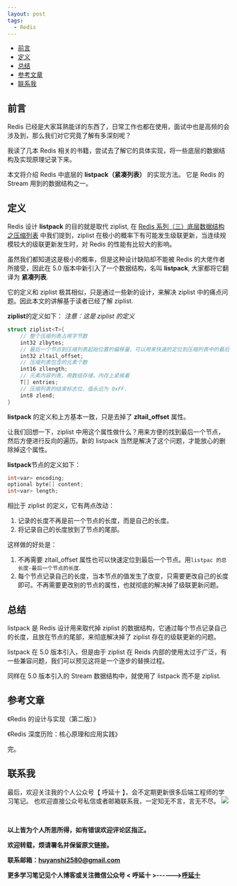 ```yaml
---
layout: post
tags:
  - Redis
---
```


- [前言](#前言)
- [定义](#定义)
- [总结](#总结)
- [参考文章](#参考文章)
- [联系我](#联系我)

## 前言
Redis 已经是大家耳熟能详的东西了，日常工作也都在使用，面试中也是高频的会涉及到，那么我们对它究竟了解有多深刻呢？

我读了几本 Redis 相关的书籍，尝试去了解它的具体实现，将一些底层的数据结构及实现原理记录下来。

本文将介绍 Redis 中底层的 **listpack（紧凑列表）** 的实现方法。 它是 Redis 的 Stream 用到的数据结构之一。

## 定义

Redis 设计 **listpack** 的目的就是取代 ziplist, 在 [Redis 系列（三）底层数据结构之压缩列表]() 中我们提到，ziplist 在极小的概率下有可能发生级联更新，当连续规模较大的级联更新发生时，对 Redis 的性能有比较大的影响。

虽然我们都知道这是极小的概率，但是这种设计缺陷却不能被 Redis 的大佬作者所接受，因此在 5.0 版本中新引入了一个数据结构，名叫 **listpack**, 大家都将它翻译为 **紧凑列表**.

它的定义和 ziplist 极其相似，只是通过一些新的设计，来解决 ziplist 中的痛点问题。因此本文的讲解基于读者已经了解 ziplist.

**ziplist**的定义如下：
*注意：这是 ziplist 的定义*
```c
struct ziplist<T>{
    // 整个压缩列表占用字节数
    int32 zlbytes;
    // 最后一个节点到压缩列表起始位置的偏移量，可以用来快速的定位到压缩列表中的最后一个元素
    int32 zltail_offset;
    // 压缩列表包含的元素个数
    int16 zllength;
    // 元素内容列表，用数组存储，内存上紧挨着
    T[] entries;
    // 压缩列表的结束标志位，值永远为 0xFF.
    int8 zlend;
}
```

**listpack** 的定义和上方基本一致，只是去掉了 **zltail_offset** 属性。

让我们回想一下，ziplist 中用这个属性做什么？用来方便的找到最后一个节点，然后方便进行反向的遍历。新的 listpack 当然是解决了这个问题，才能放心的删除掉这个属性。

**listpack**节点的定义如下：

```c 
int<var> encoding;
optional byte[] content;
int<var> length;
```

相比于 ziplist 的定义，它有两点改动：

1. 记录的长度不再是前一个节点的长度，而是自己的长度。
2. 将记录自己的长度放到了节点的尾部。

这样做的好处是：

1. 不再需要 zltail_offset 属性也可以快速定位到最后一个节点。用`listpac 的总长度-最后一个节点的长度`.
2. 每个节点记录自己的长度，当本节点的值发生了改变，只需要更改自己的长度即可。不再需要更改别的节点的属性，也就彻底的解决掉了级联更新问题。

## 总结

listpack 是 Redis 设计用来取代掉 ziplist 的数据结构，它通过每个节点记录自己的长度，且放在节点的尾部，来彻底解决掉了 ziplist 存在的级联更新的问题。

listpack 在 5.0 版本引入，但是由于 ziplist 在 Reids 内部的使用太过于广泛，有一些兼容问题，我们可以预见这将是一个逐步的替换过程。

同样在 5.0 版本引入的 Stream 数据结构中，就使用了 listpack 而不是 ziplist.

## 参考文章

《Redis 的设计与实现（第二版）》

《Redis 深度历险：核心原理和应用实践》
<br>

完。
<br>

## 联系我
最后，欢迎关注我的个人公众号【 呼延十 】，会不定期更新很多后端工程师的学习笔记。
也欢迎直接公众号私信或者邮箱联系我，一定知无不言，言无不尽。
![](http://img.couplecoders.tech/%E6%89%AB%E7%A0%81_%E6%90%9C%E7%B4%A2%E8%81%94%E5%90%88%E4%BC%A0%E6%92%AD%E6%A0%B7%E5%BC%8F-%E6%A0%87%E5%87%86%E8%89%B2%E7%89%88.png)

<br>

**以上皆为个人所思所得，如有错误欢迎评论区指正。**

**欢迎转载，烦请署名并保留原文链接。**

**联系邮箱：huyanshi2580@gmail.com**

**更多学习笔记见个人博客或关注微信公众号 &lt; 呼延十 &gt;------><a href="{{ site.baseurl }}/">呼延十</a>**
